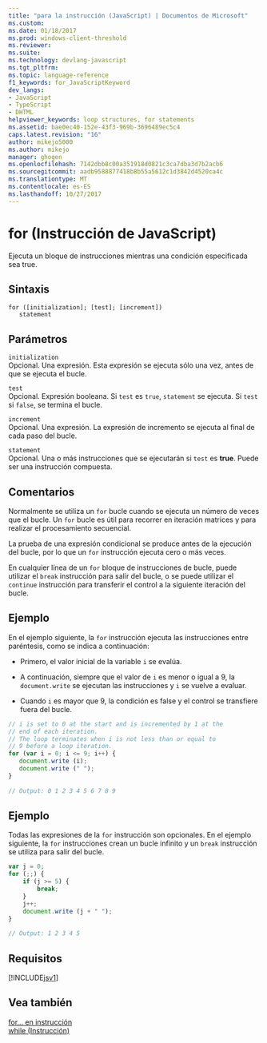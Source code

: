 ```yaml
---
title: "para la instrucción (JavaScript) | Documentos de Microsoft"
ms.custom: 
ms.date: 01/18/2017
ms.prod: windows-client-threshold
ms.reviewer: 
ms.suite: 
ms.technology: devlang-javascript
ms.tgt_pltfrm: 
ms.topic: language-reference
f1_keywords: for_JavaScriptKeyword
dev_langs:
- JavaScript
- TypeScript
- DHTML
helpviewer_keywords: loop structures, for statements
ms.assetid: bae0ec40-152e-43f3-969b-3696489ec5c4
caps.latest.revision: "16"
author: mikejo5000
ms.author: mikejo
manager: ghogen
ms.openlocfilehash: 7142dbb8c00a351918d0821c3ca7dba3d7b2acb6
ms.sourcegitcommit: aadb9588877418b8b55a5612c1d3842d4520ca4c
ms.translationtype: MT
ms.contentlocale: es-ES
ms.lasthandoff: 10/27/2017
---
```

# <a name="for-statement-javascript"></a>for (Instrucción de JavaScript)
Ejecuta un bloque de instrucciones mientras una condición especificada sea true.  
  
## <a name="syntax"></a>Sintaxis  
  
```  
for ([initialization]; [test]; [increment])  
   statement   
```  
  
## <a name="parameters"></a>Parámetros  
 `initialization`  
 Opcional. Una expresión. Esta expresión se ejecuta sólo una vez, antes de que se ejecuta el bucle.  
  
 `test`  
 Opcional. Expresión booleana. Si `test` es `true`, `statement` se ejecuta. Si `test` si `false`, se termina el bucle.  
  
 `increment`  
 Opcional. Una expresión. La expresión de incremento se ejecuta al final de cada paso del bucle.  
  
 `statement`  
 Opcional. Una o más instrucciones que se ejecutarán si `test` es **true**. Puede ser una instrucción compuesta.  
  
## <a name="remarks"></a>Comentarios  
 Normalmente se utiliza un `for` bucle cuando se ejecuta un número de veces que el bucle. Un `for` bucle es útil para recorrer en iteración matrices y para realizar el procesamiento secuencial.  
  
 La prueba de una expresión condicional se produce antes de la ejecución del bucle, por lo que un `for` instrucción ejecuta cero o más veces.  
  
 En cualquier línea de un `for` bloque de instrucciones de bucle, puede utilizar el `break` instrucción para salir del bucle, o se puede utilizar el `continue` instrucción para transferir el control a la siguiente iteración del bucle.  
  
## <a name="example"></a>Ejemplo  
 En el ejemplo siguiente, la `for` instrucción ejecuta las instrucciones entre paréntesis, como se indica a continuación:  
  
-   Primero, el valor inicial de la variable `i` se evalúa.  
  
-   A continuación, siempre que el valor de `i` es menor o igual a 9, la `document.write` se ejecutan las instrucciones y `i` se vuelve a evaluar.  
  
-   Cuando `i` es mayor que 9, la condición es false y el control se transfiere fuera del bucle.  
  
```JavaScript  
// i is set to 0 at the start and is incremented by 1 at the  
// end of each iteration.  
// The loop terminates when i is not less than or equal to  
// 9 before a loop iteration.  
for (var i = 0; i <= 9; i++) {  
   document.write (i);  
   document.write (" ");  
}  
  
// Output: 0 1 2 3 4 5 6 7 8 9  
```  
  
## <a name="example"></a>Ejemplo  
 Todas las expresiones de la `for` instrucción son opcionales. En el ejemplo siguiente, la `for` instrucciones crean un bucle infinito y un `break` instrucción se utiliza para salir del bucle.  
  
```JavaScript  
var j = 0;  
for (;;) {  
    if (j >= 5) {  
        break;  
    }  
    j++;  
    document.write (j + " ");  
}  
  
// Output: 1 2 3 4 5  
```  
  
## <a name="requirements"></a>Requisitos  
 [!INCLUDE[jsv1](../../javascript/misc/includes/jsv1-md.md)]  
  
## <a name="see-also"></a>Vea también  
 [for... en instrucción](../../javascript/reference/for-dot-dot-dot-in-statement-javascript.md)   
 [while (Instrucción)](../../javascript/reference/while-statement-javascript.md)